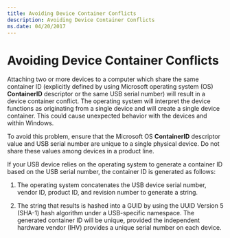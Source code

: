 ```yaml
---
title: Avoiding Device Container Conflicts
description: Avoiding Device Container Conflicts
ms.date: 04/20/2017
---
```


# Avoiding Device Container Conflicts


Attaching two or more devices to a computer which share the same container ID (explicitly defined by using Microsoft operating system (OS) **ContainerID** descriptor or the same USB serial number) will result in a device container conflict. The operating system will interpret the device functions as originating from a single device and will create a single device container. This could cause unexpected behavior with the devices and within Windows.

To avoid this problem, ensure that the Microsoft OS **ContainerID** descriptor value and USB serial number are unique to a single physical device. Do not share these values among devices in a product line.

If your USB device relies on the operating system to generate a container ID based on the USB serial number, the container ID is generated as follows:

1.  The operating system concatenates the USB device serial number, vendor ID, product ID, and revision number to generate a string.

2.  The string that results is hashed into a GUID by using the UUID Version 5 (SHA-1) hash algorithm under a USB-specific namespace. The generated container ID will be unique, provided the independent hardware vendor (IHV) provides a unique serial number on each device.

 

 





